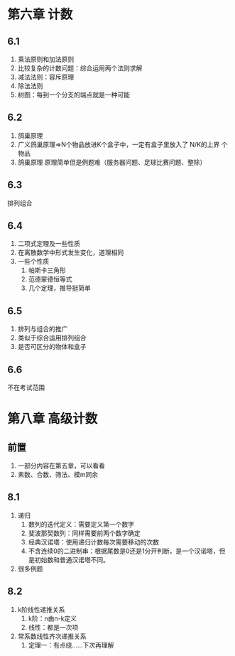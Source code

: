 # 第六章 计数

## 6.1
1. 乘法原则和加法原则
2. 比较复杂的计数问题：综合运用两个法则求解
3. 减法法则：容斥原理
4. 除法法则
5. 树图：每到一个分支的端点就是一种可能

## 6.2
1. 鸽巢原理
2. 广义鸽巢原理=>N个物品放进K个盒子中，一定有盒子里放入了 N/K的上界 个物品
3. 鸽巢原理 原理简单但是例题难（服务器问题、足球比赛问题、整除）

## 6.3
排列组合

## 6.4
1. 二项式定理及一些性质
2. 在离散数学中形式发生变化，道理相同
3. 一些个性质
	1. 帕斯卡三角形
	2. 范德蒙德恒等式
	3. 几个定理，推导挺简单

## 6.5
1. 排列与组合的推广
2. 类似于综合运用排列组合
3. 是否可区分的物体和盒子

## 6.6
不在考试范围

# 第八章 高级计数
## 前置
1. 一部分内容在第五章，可以看看
2. 素数、合数、筛法、模m同余

## 8.1
1. 递归
	1. 数列的迭代定义：需要定义第一个数字
	2. 斐波那契数列：同样需要前两个数字确定
	3. 经典汉诺塔：使用递归计数每次需要移动的次数
	4. 不含连续0的二进制串：根据尾数是0还是1分开判断，是一个汉诺塔，但是初始数和普通汉诺塔不同。
2. 很多例题

## 8.2
1. k阶线性递推关系
	1. k阶：n由n-k定义
	2. 线性：都是一次项
2. 常系数线性齐次递推关系
	1. 定理一：有点绕......下次再理解


<!--stackedit_data:
eyJoaXN0b3J5IjpbMTkyMDUxNDUxMiw0MzM4MzQ2NTUsLTM5Nz
I4MTY5MCwtMTMyNjI4NDAzLC00ODk1ODcxMzYsMTU4ODMxNTY4
NF19
-->
